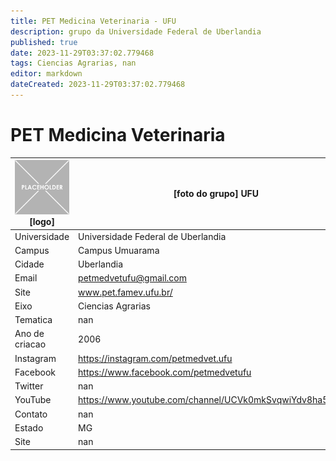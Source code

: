 ```yaml
---
title: PET Medicina Veterinaria - UFU
description: grupo da Universidade Federal de Uberlandia
published: true
date: 2023-11-29T03:37:02.779468
tags: Ciencias Agrarias, nan
editor: markdown
dateCreated: 2023-11-29T03:37:02.779468
---
```


# PET Medicina Veterinaria


| ![placeholder.png](/placeholder.png) [logo] | [foto do grupo] UFU         |
| ------------------------------------------- | ------------------------------------------------- |
| Universidade                                | Universidade Federal de Uberlandia      |
| Campus                                      | Campus Umuarama            |
| Cidade                                      | Uberlandia             |
| Email                                       | petmedvetufu@gmail.com             |
| Site                                        | www.pet.famev.ufu.br/              |
| Eixo                                        | Ciencias Agrarias              |
| Tematica                                    | nan          |
| Ano de criacao                              | 2006        |
| Instagram                                   | https://instagram.com/petmedvet.ufu         |
| Facebook                                    | https://www.facebook.com/petmedvetufu          |
| Twitter                                     | nan           |
| YouTube                                     | https://www.youtube.com/channel/UCVk0mkSvqwiYdv8ha5NfuZg           |
| Contato                                     | nan         |
| Estado                                      |  MG            |
| Site                                        | nan |
